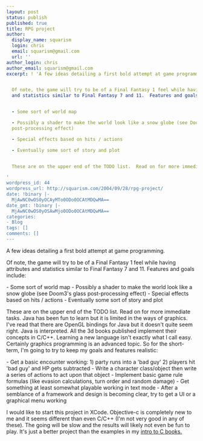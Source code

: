 ```yaml
---
layout: post
status: publish
published: true
title: RPG project
author:
  display_name: squarism
  login: chris
  email: squarism@gmail.com
  url: ''
author_login: chris
author_email: squarism@gmail.com
excerpt: ! 'A few ideas detailing a first bold attempt at game programming.


  Of note, the game will try to be of a Final Fantasy 1 feel while having attributes
  and statistics similar to Final Fantasy 7 and 11.  Features and goals include:


  - Some sort of world map

  - Possibly a shader to make the world look like a snow globe (see Doom3''s glass
  post-processing effect)

  - Special effects based on hits / actions

  - Eventually some sort of story and plot


  These are on the upper end of the TODO list.  Read on for more immediate tasks.

'
wordpress_id: 44
wordpress_url: http://squarism.com/2004/09/28/rpg-project/
date: !binary |-
  MjAwNC0wOS0yOCAyMTo0ODo0OCAtMDQwMA==
date_gmt: !binary |-
  MjAwNC0wOS0yOSAwMjo0ODo0OCAtMDQwMA==
categories:
- Blog
tags: []
comments: []
---
```

<p>A few ideas detailing a first bold attempt at game programming.</p>
<p>Of note, the game will try to be of a Final Fantasy 1 feel while having attributes and statistics similar to Final Fantasy 7 and 11.  Features and goals include:</p>
<p>- Some sort of world map
- Possibly a shader to make the world look like a snow globe (see Doom3's glass post-processing effect)
- Special effects based on hits / actions
- Eventually some sort of story and plot</p>
<p>These are on the upper end of the TODO list.  Read on for more immediate tasks.
<a id="more"></a><a id="more-44"></a>
Java has been fun to learn but it is limited in the ways of graphics.  I've read that there are OpenGL bindings for Java but it doesn't quite seem right.  Java is interpreted.  All the 3d books published implement their concepts in C/C++.  Learning a new language isn't exactly what I call easy.  Certainly graphics programming is an advanced topic.  So for the short-term, I'm going to try to keep my goals and features realistic:</p>
<p>- Get a basic encounter working: 1) party runs into a 'bad guy'  2) players hit 'bad guy' and HP gets subtracted
- Write a character class/object then write a series of actions to act upon that object
- Implement basic game rule formulas (like evasion calculations, turn order and random damage)
- Get something at least somewhat playable working in text mode
- After a semblance of a framework and design is becoming clear, try to get a UI or a graphical menu working</p>
<p>I would like to start this project in XCode.  Objective-c is completely new to me and it seems different than even C/C++ (I'm not very good in any of these).  The going will be slow and the results will likely not even be fun to play.  It's just a better project than the examples in my <a href="http://www.oreilly.com/catalog/pcp3/">intro to C books.</a></p>

